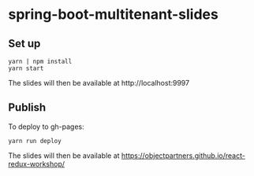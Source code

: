 # spring-boot-multitenant-slides

## Set up

```
yarn | npm install
yarn start
```

The slides will then be available at http://localhost:9997

## Publish

To deploy to gh-pages:

```
yarn run deploy
```

The slides will then be available at https://objectpartners.github.io/react-redux-workshop/


